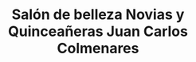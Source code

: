 ---
title: "Salón de belleza Novias y Quinceañeras Juan Carlos Colmenares"
url: /san-martin/salon-de-belleza-novias-y-quinceaneras-juan-carlos-colmenares/
shop: cosméticos
---